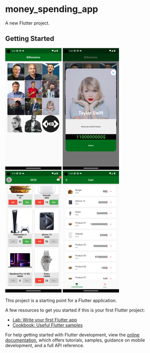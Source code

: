 # money_spending_app

A new Flutter project.

## Getting Started
![ss](https://github.com/muhammedbayhan/money_spending_app/blob/main/screenshots/1.png)
![ss](https://github.com/muhammedbayhan/money_spending_app/blob/main/screenshots/2.png)
![ss](https://github.com/muhammedbayhan/money_spending_app/blob/main/screenshots/3.png)
![ss](https://github.com/muhammedbayhan/money_spending_app/blob/main/screenshots/4.png)


This project is a starting point for a Flutter application.

A few resources to get you started if this is your first Flutter project:

- [Lab: Write your first Flutter app](https://docs.flutter.dev/get-started/codelab)
- [Cookbook: Useful Flutter samples](https://docs.flutter.dev/cookbook)

For help getting started with Flutter development, view the
[online documentation](https://docs.flutter.dev/), which offers tutorials,
samples, guidance on mobile development, and a full API reference.
